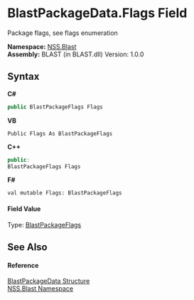 # BlastPackageData.Flags Field
 

Package flags, see flags enumeration

**Namespace:**&nbsp;<a href="88b55311-4a89-0894-e27a-e157e443c7f7.md">NSS.Blast</a><br />**Assembly:**&nbsp;BLAST (in BLAST.dll) Version: 1.0.0

## Syntax

**C#**<br />
``` C#
public BlastPackageFlags Flags
```

**VB**<br />
``` VB
Public Flags As BlastPackageFlags
```

**C++**<br />
``` C++
public:
BlastPackageFlags Flags
```

**F#**<br />
``` F#
val mutable Flags: BlastPackageFlags
```


#### Field Value
Type: <a href="17eaa41c-8f3e-dcca-b631-fe268788ad74.md">BlastPackageFlags</a>

## See Also


#### Reference
<a href="08d36c75-b5dc-8eaf-5936-daa952653fa2.md">BlastPackageData Structure</a><br /><a href="88b55311-4a89-0894-e27a-e157e443c7f7.md">NSS.Blast Namespace</a><br />